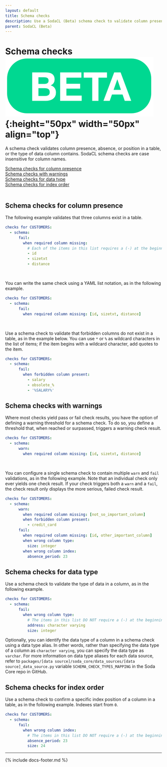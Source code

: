 ```yaml
---
layout: default
title: Schema checks
description: Use a SodaCL (Beta) schema check to validate column presence, absence, or position in a table, or the type of data column contains.
parent: SodaCL (Beta)
---
```


# Schema checks ![beta](/assets/images/beta.png){:height="50px" width="50px" align="top"}

A schema check validates column presence, absence, or position in a table, or the type of data column contains. SodaCL schema checks are case insensitive for column names.

[Schema checks for column presence](#schema-checks-for-column-presence)<br />
[Schema checks with warnings](#schema-checks-with-warnings)<br />
[Schema checks for data type](#schema-checks-for-data-type)<br />
[Schema checks for index order](#schema-checks-for-index-order)<br />
<br />

## Schema checks for column presence

The following example validates that three columns exist in a table.
```yaml
checks for CUSTOMERS:
  - schema:
      fail:
        when required column missing:
          # Each of the items in this list requires a (-) at the beginning of the line
          - id
          - sizetxt
          - distance
```

<br />

You can write the same check using a YAML list notation, as in the following example.
```yaml
checks for CUSTOMERS:
  - schema:
      fail:
        when required column missing: [id, sizetxt, distance]
```

<br />

Use a schema check to validate that forbidden columns do not exist in a table, as in the example below. You can use `*` or `%` as wildcard characters in the list of items; if the item begins with a wildcard character, add quotes to the item. 
```yaml
checks for CUSTOMERS:
  - schema:
      fail:
        when forbidden column present:
          - salary
          - obsolete_%
          - '%SALARY%'
```

## Schema checks with warnings

Where most checks yield pass or fail check results, you have the option of defining a warning threshold for a schema check. To do so, you define a threshold that, when reached or surpassed, triggers a warning check result.
```yaml
checks for CUSTOMERS:
  - schema:
      warn:
        when required column missing: [id, sizetxt, distance]
```

<br />

You can configure a single schema check to contain multiple `warn` and `fail` validations, as in the following example. Note that an individual check only ever yields one check result. If your check triggers both a `warn` and a `fail`, the check result only displays the more serious, failed check result. 
```yaml
checks for CUSTOMERS:
  - schema:
      warn:
        when required column missing: [not_so_important_column]
        when forbidden column present:
          - credit_card
      fail:
        when required column missing: [id, other_important_column]
        when wrong column type:
          size: integer
        when wrong column index:
          absence_period: 23
```

## Schema checks for data type
Use a schema check to validate the type of data in a column, as in the following example.
```yaml
checks for CUSTOMERS:
  - schema:
      fail:
        when wrong column type:
          # The items in this list DO NOT require a (-) at the beginning of the line
          address: character varying
          size: integer
```

Optionally, you can identify the data type of a column in a schema check using a data type alias. In other words, rather than specifying the data type of a column as `character varying`, you can specify the data type as `varchar`. For more information on data type aliases for each data source, refer to `packages/[data source]/soda_core/data_sources/[data source]_data_source.py` variable `SCHEMA_CHECK_TYPES_MAPPING` in the Soda Core repo in GitHub.

## Schema checks for index order
Use a schema check to confirm a specific index position of a column in a table, as in the following example. Indexes start from `0`. 
```yaml
checks for CUSTOMERS:
  - schema:
      fail:
        when wrong column index:
          # The items in this list DO NOT require a (-) at the beginning of the line
          absence_period: 23
          size: 24
```

<!--
Verify schema changes over time.

(Coming soon)

This check will warn when anything changes in the schema:
```yaml
checks for CUSTOMERS:
  - schema:
      warn:
        when schema changes: any
```

`when schema changes` requires at least a Free Developer Soda Cloud account for storing the historic schema measurements

But it is also possible to list individual changes on which to fail or warn:
```yaml
checks for CUSTOMERS:
  - schema:
      fail:
        when schema changes:
          # Each of the following schema changes is optional.  When you want to fail on any of the
          # changes, consider using 'all' like in the above example
          - column add
          - column delete
          - column type change
          - column index change
```
-->

---
{% include docs-footer.md %}